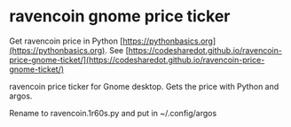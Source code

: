 # ravencoin gnome price ticker

Get ravencoin price in Python [https://pythonbasics.org](https://pythonbasics.org).
See [https://codesharedot.github.io/ravencoin-price-gnome-ticket/](https://codesharedot.github.io/ravencoin-price-gnome-ticket/)

ravencoin price ticker for Gnome desktop. Gets the price with Python and argos.

Rename to ravencoin.1r60s.py and put in ~/.config/argos

